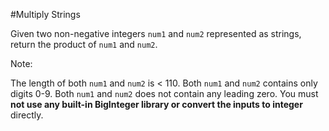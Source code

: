 #Multiply Strings

Given two non-negative integers ```num1``` and ```num2``` represented as strings, return the product of ```num1``` and ```num2```.

Note:

The length of both ```num1``` and ```num2``` is < 110.
Both ```num1``` and ```num2``` contains only digits 0-9.
Both ```num1``` and ```num2``` does not contain any leading zero.
You must **not use any built-in BigInteger library or convert the inputs to integer** directly.


